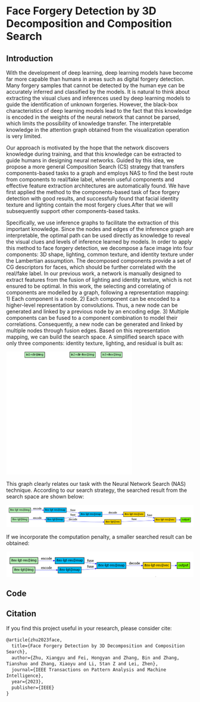 # Face Forgery Detection by 3D Decomposition and Composition Search

## Introduction

With the development of deep learning, deep learning models have become far more capable than humans in areas such as digital forgery detection. Many forgery samples that cannot be detected by the human eye can be accurately inferred and classified by the models. It is natural to think about extracting the visual clues and inferences used by deep learning models to guide the identification of unknown forgeries. However, the black-box characteristics of deep learning models lead to the fact that this knowledge is encoded in the weights of the neural network that cannot be parsed, which limits the possibility of knowledge transfer. The interpretable knowledge in the attention graph obtained from the visualization operation is very limited.

Our approach is motivated by the hope that the network discovers knowledge during training, and that this knowledge can be extracted to guide humans in designing neural networks. Guided by this idea, we propose a more general Composition Search (CS) strategy that transfers components-based tasks to a graph and employs NAS to find the best route from components to real/fake label, wherein useful components and effective feature extraction architectures are automatically found. We have first applied the method to the components-based task of face forgery detection with good results, and successfully found that facial identity texture and lighting contain the most forgery clues.After that we will subsequently support other components-based tasks.

Specifically, we use inference graphs to facilitate the extraction of this important knowledge. Since the nodes and edges of the inference graph are interpretable, the optimal path can be used directly as knowledge to reveal the visual clues and levels of inference learned by models. In order to apply this method to face forgery detection, we decompose a face image into four components: 3D shape, lighting, common texture, and identity texture under the Lambertian assumption. The decomposed components provide a set of CG descriptors for faces, which should be further correlated with the real/fake label. In our previous work, a network is manually designed to extract features from the fusion of lighting and identity texture, which is not ensured to be optimal. In this work, the selecting and correlating of components are modelled by a graph, following a representation mapping: 1) Each component is a node. 2) Each component can be encoded to a higher-level representation by convolutions. Thus, a new node can be generated and linked by a previous node by an encoding edge. 3) Multiple components can be fused to a component combination to model their correlations. Consequently, a new node can be generated and linked by multiple nodes through fusion edges. Based on this representation mapping, we can build the search space. A simplified search space with only three components: identity texture, lighting, and residual is built as:

<img src="./whole_graph_small.gif" alt="whole_graph_small" style="zoom: 33%;" />

This graph clearly relates our task with the Neural Network Search (NAS) technique. According to our search strategy, the searched result from the search space are shown below:

<img src="./result1.jpg" alt="result1" style="zoom: 80%;" />

If we incorporate the computation penalty, a smaller searched result can be obtained:

<img src="./result2.jpg" alt="result2" style="zoom: 80%;" />

## Code

## Citation
If you find this project useful in your research, please consider cite:
```
@article{zhu2023face,
  title={Face Forgery Detection by 3D Decomposition and Composition Search},
  author={Zhu, Xiangyu and Fei, Hongyan and Zhang, Bin and Zhang, Tianshuo and Zhang, Xiaoyu and Li, Stan Z and Lei, Zhen},
  journal={IEEE Transactions on Pattern Analysis and Machine Intelligence},
  year={2023},
  publisher={IEEE}
}
```

